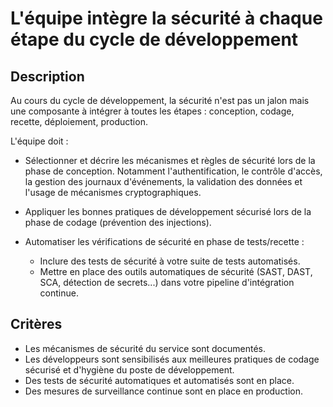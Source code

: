 # L'équipe intègre la sécurité à chaque étape du cycle de développement

## Description

Au cours du cycle de développement, la sécurité n'est pas un jalon mais une
composante à intégrer à toutes les étapes : conception, codage, recette,
déploiement, production.

L'équipe doit :

- Sélectionner et décrire les mécanismes et règles de sécurité lors de la phase
de conception. Notamment l'authentification, le contrôle d'accès, la gestion des
journaux d'événements, la validation des données et l'usage de mécanismes
cryptographiques.

- Appliquer les bonnes pratiques de développement sécurisé lors de la phase de
codage (prévention des injections).

- Automatiser les vérifications de sécurité en phase de tests/recette :
  - Inclure des tests de sécurité à votre suite de tests automatisés.
  - Mettre en place des outils automatiques de sécurité (SAST, DAST, SCA,
        détection de secrets...) dans votre pipeline d'intégration continue.

## Critères

- Les mécanismes de sécurité du service sont documentés.
- Les développeurs sont sensibilisés aux meilleures pratiques de codage
    sécurisé et d'hygiène du poste de développement.
- Des tests de sécurité automatiques et automatisés sont en place.
- Des mesures de surveillance continue sont en place en production.
